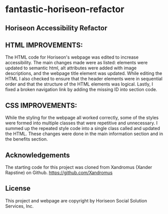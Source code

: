 # fantastic-horiseon-refactor

## Horiseon Accessibility Refactor



## HTML IMPROVEMENTS:

The HTML code for Horiseon's webpage was edited to increase accessibility. The main changes made were as listed: elements were updated to semantic html, alt attributes were added with image descriptions, and the webpage title element was updated.
While editing the HTML I also checked to ensure that the header elements were in sequential order and that the structure of the HTML elements was logical. Lastly, I fixed a broken navigation link by adding the missing ID into section code.

## CSS IMPROVEMENTS:

While the styling for the webpage all worked correctly, some of the styles were formed into multiple classes that were repetitive and unnecessary. I summed up the repeated style code into a single class called and updated the HTML. 
These changes were done in the main information section and in the benefits section.

## Acknowledgements

The starting code for this project was cloned from Xandromus (Xander Rapstine) on Github. https://github.com/Xandromus

## License

This project and webpage are copyright by Horiseon Social Solution Services, Inc.
